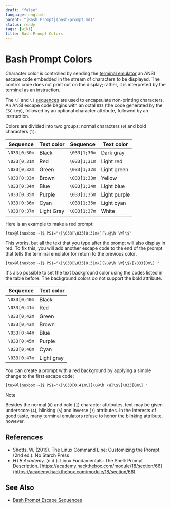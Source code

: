 ```yaml
---
draft: "false"
language: english
parent: "[Bash Prompt](bash-prompt.md)"
status: ready
tags: [wiki]
title: Bash Prompt Colors
---
```


# Bash Prompt Colors

Character color is controlled by sending the [terminal emulator](Terminal%20Emulator) an ANSI escape code embedded in the stream of characters to be displayed. The control code does not print out on the display; rather, it is interpreted by the terminal as an instruction.

The `\[` and `\]` [sequences](Bash%20Prompt%20Escape%20Sequences) are used to encapsulate non-printing characters. An ANSI escape code begins with an octal `033` (the code generated by the `ESC` key), followed by an optional character attribute, followed by an instruction.

Colors are divided into two groups: normal characters (`0`) and bold characters (`1`).

| Sequence     | Text color | Sequence     | Text color   |
| ------------ | ---------- | ------------ | ------------ |
| `\033[0;30m` | Black      | `\033[1;30m` | Dark gray    |
| `\033[0;31m` | Red        | `\033[1;31m` | Light red    |
| `\033[0;32m` | Green      | `\033[1;32m` | Light green  |
| `\033[0;33m` | Brown      | `\033[1;33m` | Yellow       |
| `\033[0;34m` | Blue       | `\033[1;34m` | Light blue   |
| `\033[0;35m` | Purple     | `\033[1;35m` | Light purple |
| `\033[0;36m` | Cyan       | `\033[1;36m` | Light cyan   |
| `\033[0;37m` | Light Gray | `\033[1;37m` | White        |

Here is an example to make a red prompt:

```
[tux@linuxbox ~]$ PS1="\[\033[\033[0;31m\][\u@\h \W]\$"
```

This works, but all the text that you type after the prompt will also display in red. To fix this, you will add another escape code to the end of the prompt that tells the terminal emulator tor return to the previous color.

```
[tux@linuxbox ~]$ PS1="\[\033[\033[0;31m\][\u@\h \W]\$\[\033[0m\] "
```

It's also possible to set the text background color using the codes listed in the table before. The background colors do not support the bold attribute.

| Sequence     | Text color |
| ------------ | ---------- |
| `\033[0;40m` | Black      |
| `\033[0;41m` | Red        |
| `\033[0;42m` | Green      |
| `\033[0;43m` | Brown      |
| `\033[0;44m` | Blue       |
| `\033[0;45m` | Purple     |
| `\033[0;46m` | Cyan       |
| `\033[0;47m` | Light gray |

You can create a prompt with a red background by applying a simple change to the first escape code:

```
[tux@linuxbox ~]$ PS1="\[\033[0;41m\][\u@\h \W]\$\[\033[0m\] "
```

> [!note]
> Besides the normal (`0`) and bold (`1`) character attributes, text may be given underscore (`4`), blinking (`5`) and inverse (`7`) attributes. In the interests of good taste, many terminal emulators refuse to honor the blinking attribute, however.

## References

- Shotts, W. (2019). <span class="reference-title">The Linux Command Line: Customizing the Prompt. (2nd ed.)</span>. No Starch Press
- _HTB Academy_. (n.d.). <span class="reference-title">Linux Fundamentals: The Shell: Prompt Description</span>. [https://academy.hackthebox.com/module/18/section/66](https://academy.hackthebox.com/module/18/section/66)

## See Also

- [Bash Prompt Escape Sequences](bash-prompt-escape-sequences.md)
